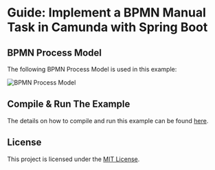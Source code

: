 # Guide: Implement a BPMN Manual Task in Camunda with Spring Boot


## BPMN Process Model
The following BPMN Process Model is used in this example:

![BPMN Process Model](#)

## Compile & Run The Example
The details on how to compile and run this example can be found [here](#).

## License
This project is licensed under the [MIT License](../../LICENSE).